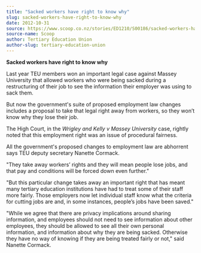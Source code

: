 ```yaml
---
title: "Sacked workers have right to know why"
slug: sacked-workers-have-right-to-know-why
date: 2012-10-31
source: https://www.scoop.co.nz/stories/ED1210/S00186/sacked-workers-have-right-to-know-why.htm
source-name: Scoop
author: Tertiary Education Union
author-slug: tertiary-education-union
---
```


<p><strong>Sacked workers have right to know
why</strong></p>

<p>Last year TEU members won an important legal
case against Massey University that allowed workers who were
being sacked during a restructuring of their job to see the
information their employer was using to sack them.</p>

<p>But now
the government's suite of proposed employment law changes
includes a proposal to take that legal right away from
workers, so they won’t know why they lose their job.</p>

<p>The
High Court, in the <i>Wrigley and Kelly v Massey
University</i> case, rightly noted that this employment
right was an issue of procedural fairness.</p>

<p>All the
government's proposed changes to employment law are
abhorrent says TEU deputy secretary Nanette Cormack.</p>

<p>"They
take away workers’ rights and they will mean people lose
jobs, and that pay and conditions will be forced down even
further."</p>

<p>"But this particular change takes away an
important right that has meant many tertiary education
institutions have had to treat some of their staff more
fairly. Those employers now let individual staff know what
the criteria for cutting jobs are and, in some instances,
people’s jobs have been saved."</p>

<p>"While we agree that
there are privacy implications around sharing information,
and employees should not need to see information about other
employees, they should be allowed to see all their own
personal information, and information about why they are
being sacked. Otherwise they have no way of knowing if they
are being treated fairly or not," said Nanette
Cormack.</p>

<p></p>